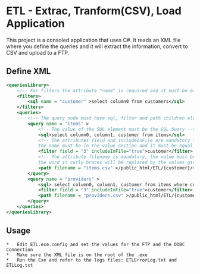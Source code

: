 # ETL - Extrac, Tranform(CSV), Load Application

This project is a consoled application that uses C#. It reads an XML file where you define the queries and it will extract the information, convert to CSV and upload to a FTP.

## Define XML
```xml
<queriesLibrary>
	<!-- For filters the attribute "name" is required and it must be equal to the column name in the DB -->
	<filters>       
		<sql name = "customer" >select column0 from customers</sql>        				
	</filters>
	<queries>
        <!-- The query node must have sql, filter and path children elements -->
		<query name = "items" >
			<!-- The value of the SQL element must be the SQL Query -->
            <sql>select column0, column1, customer from items</sql>
			<!-- The attributes field and includeInFile are mandatory for filter,
			the name must be in the value section and it must be equal to the column name in the DB -->
			<filter field = "3" includeInFile="true">customer</filter>
			<!-- The attribute filename is mandatory, the value must be the current path
			the word in curly braces will be replaced by the values given by the filter of this query element -->
            <path filename = "items.csv" >/public_html/ETL/{customer}/</path>
        </query>        
        <query name = "providers" >
            <sql> select column0, column1, customer from items where column3 &gt; 0 </sql>
            <filter field = "3" includeInFile="true">customer</filter>
            <path filename = "providers.csv" >/public_html/ETL/{customer}/</path>
        </query>      
	</queries>
</queriesLibrary>
```

## Usage
	*	Edit ETL.exe.config and set the values for the FTP and the ODBC Connection
	*   Make sure the XML file is on the root of the .exe
	*	Run the Exe and refer to the logs files: ETLErrorLog.txt and ETLLog.txt
